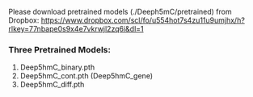 Please download pretrained models (./Deeph5mC/pretrained) from Dropbox: https://www.dropbox.com/scl/fo/u554hot7s4zu11u9umjhx/h?rlkey=77nbape0s9x4e7vkrwjl2zq6i&dl=1
### Three Pretrained Models:

1. Deep5hmC_binary.pth
2. Deep5hmC_cont.pth (Deep5hmC_gene)
3. Deep5hmC_diff.pth
